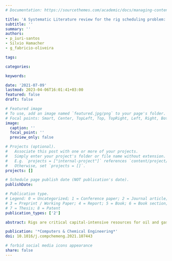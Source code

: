 ```yaml
---
# Documentation: https://sourcethemes.com/academic/docs/managing-content/

title: 'A Systematic Literature review for the rig scheduling problem: Classification and state-of-the-art'
subtitle: ''
summary: ''
authors:
- p_iuri-santos
- Silvio Hamacher
- g_fabricio-oliveira

tags: 

categories: 

keywords: 

date: '2021-07-09'
lastmod: 2023-04-06T16:01:41+03:00
featured: false
draft: false

# Featured image
# To use, add an image named `featured.jpg/png` to your page's folder.
# Focal points: Smart, Center, TopLeft, Top, TopRight, Left, Right, BottomLeft, Bottom, BottomRight.
image:
  caption: ''
  focal_point: ''
  preview_only: false

# Projects (optional).
#   Associate this post with one or more of your projects.
#   Simply enter your project's folder or file name without extension.
#   E.g. `projects = ["internal-project"]` references `content/project/deep-learning/index.md`.
#   Otherwise, set `projects = []`.
projects: []

# Schedule page publish date (NOT publication's date).
publishDate: 

# Publication type.
# Legend: 0 = Uncategorized; 1 = Conference paper; 2 = Journal article;
# 3 = Preprint / Working Paper; 4 = Report; 5 = Book; 6 = Book section;
# 7 = Thesis; 8 = Patent
publication_types: ['2']

abstract: Rigs are critical capital-intensive resources for oil and gas exploration and production operations, such as drilling, completion, and workover. The Rig Scheduling Problem (RSP) comprises deciding which rigs will serve each of the wells and when the operations must be performed. Several studies considering the theoretical and practical perspectives of the RSP are available, but no complete literature review exists. Aiming to fill this gap, we developed an extensive and systematic literature review. We propose a classification for the RSP and examine 130 studies selected after implementing a structured search and analysis protocol. The majority of the papers surveyed consider homogeneous workover rigs for onshore wells, usually employing heuristics. Moreover, we observe a trend towards addressing more complex problems involving heterogeneous fleets and more realistic assumptions through advanced analytical methods. The opportunities for further research identified include considering uncertainty, integrating the RSP with other decisions, and validating technical developments in real instances.

publication: '*Computers & Chemical Engineering*'
doi: 10.1016/j.compchemeng.2021.107443

# forbid social media icons appearance
share: false
---
```

